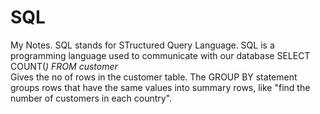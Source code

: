 # SQL
My Notes.
SQL stands for STructured Query Language.
SQL is a programming language used to communicate with our database
SELECT COUNT(*) FROM customer*                   
Gives the no of rows in the customer table.
The GROUP BY statement groups rows that have the same values into summary rows, like "find the number of customers in each country".
